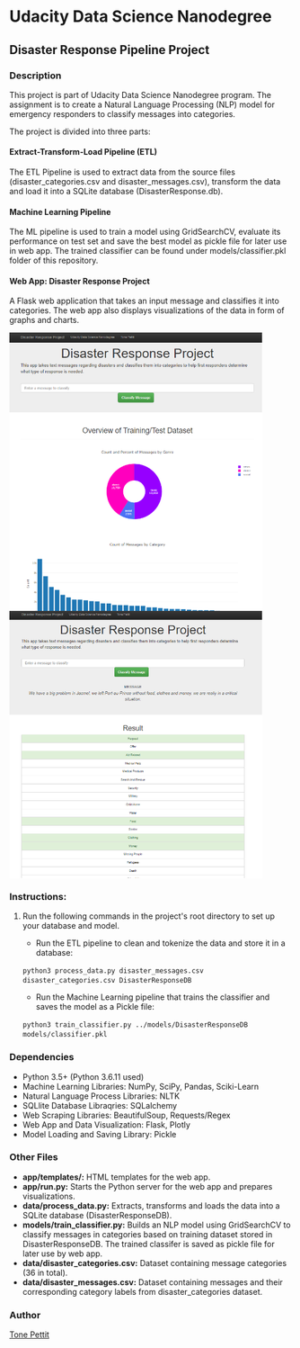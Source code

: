 # Udacity Data Science Nanodegree
## Disaster Response Pipeline Project 
### Description
This project is part of Udacity Data Science Nanodegree program. 
The assignment is to create a Natural Language Processing (NLP) model for emergency responders to classify messages into categories.

The project is divided into three parts: 
#### Extract-Transform-Load Pipeline (ETL)
The ETL Pipeline is used to extract data from the source files (disaster_categories.csv and disaster_messages.csv), transform the data and load it into a SQLite database (DisasterResponse.db).

#### Machine Learning Pipeline 
The ML pipeline is used to train a model using GridSearchCV, evaluate its performance on test set and save the best model as pickle file for later use in web app. The trained classifier can be found under models/classifier.pkl folder of this repository.

#### Web App: Disaster Response Project
A Flask web application that takes an input message and classifies it into categories. The web app also displays visualizations of the data in form of graphs and charts.
<p float="left">
<img align="top" src="https://github.com/brothercast/Data-Science/blob/master/disaster_response_pipeline_project/img/DizRespApp2.png" width="450">
<img align="top" src="https://github.com/brothercast/Data-Science/blob/master/disaster_response_pipeline_project/img/DizRespApp.png" width="450">
</p>

### Instructions:
1) Run the following commands in the project's root directory to set up your database and model.
    - Run the ETL pipeline to clean and tokenize the data and store it in a database:
    
    ```python3 process_data.py disaster_messages.csv disaster_categories.csv DisasterResponseDB```
    
    - Run the Machine Learning pipeline that trains the classifier and saves the model as a Pickle file: 
    
    ```python3 train_classifier.py ../models/DisasterResponseDB models/classifier.pkl```

### Dependencies
- Python 3.5+ (Python 3.6.11 used)
- Machine Learning Libraries: NumPy, SciPy, Pandas, Sciki-Learn
- Natural Language Process Libraries: NLTK
- SQLlite Database Libraqries: SQLalchemy
- Web Scraping Libraries: BeautifulSoup, Requests/Regex
- Web App and Data Visualization: Flask, Plotly
- Model Loading and Saving Library: Pickle

### Other Files
- **app/templates/:** HTML templates for the web app.
- **app/run.py:** Starts the Python server for the web app and prepares visualizations.
- **data/process_data.py:** Extracts, transforms and loads the data into a SQLite database (DisasterResponseDB). 
- **models/train_classifier.py:** Builds an NLP model using GridSearchCV to classify messages in categories based on training dataset stored in DisasterResponseDB. The trained classifer is saved as pickle file for later use by web app.
- **data/disaster_categories.csv:** Dataset containing message categories (36 in total). 
- **data/disaster_messages.csv:** Dataset containing messages and their corresponding category labels from disaster_categories dataset.

### Author 
[Tone Pettit](https://github.com/brothercast)
